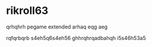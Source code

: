 # rikroll63
qrhqhrh
pegame extended
arhaq
eqg
aeg

rqfqrbqrb
s4eh5q6s4eh56
ghhrqhrqadbahqh
i5s46h53a5
